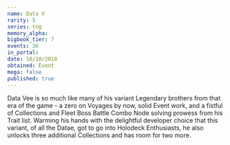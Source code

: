 ```yaml
---
name: Data V
rarity: 5
series: tng
memory_alpha:
bigbook_tier: 7
events: 36
in_portal:
date: 10/10/2018
obtained: Event
mega: false
published: true
---
```


Data Vee is so much like many of his variant Legendary brothers from that era of the game - a zero on Voyages by now, solid Event work, and a fistful of Collections and Fleet Boss Battle Combo Node solving prowess from his Trait list. Warming his hands with the delightful developer choice that this variant, of all the Datae, got to go into Holodeck Enthusiasts, he also unlocks three additional Collections and has room for two more.
